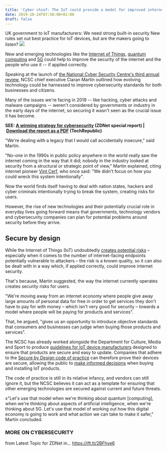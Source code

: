```yaml
---
title: 'Cyber chief: The IoT could provide a model for improved internet security'
date: 2019-10-24T07:58:00+01:00
draft: false
---
```


UK government to IoT manufacturers: We need strong built-in security New rules set out best practice for IoT devices, but are the makers going to listen? ![](https://zdnet4.cbsistatic.com/hub/i/r/2018/03/09/ac2853f7-2624-4470-8880-f267e940adfc/thumbnail/570x322/ceebe747e4f93f3dac423ee45ae51f86/5aa13f5560b2a75bddb42de1-1280x7201mar092018121706poster.jpg)

New and emerging technologies like the [Internet of Things](https://www.zdnet.com/article/what-is-the-internet-of-things-everything-you-need-to-know-about-the-iot-right-now/), [quantum computing](https://www.zdnet.com/article/what-a-quantum-computer-is-and-why-it-needs-to-be-more/) and [5G](https://www.zdnet.com/article/what-is-5g-the-business-guide-to-next-generation-wireless-technology/) could help to improve the security of the internet and the people who use it -- if applied correctly.

Speaking at the launch of [the National Cyber Security Centre's third annual review](https://www.zdnet.com/article/cybersecurity-hostile-nations-responsible-for-significant-number-of-attacks-against-uk-organisations/), NCSC chief executive Ciaran Martin outlined how evolving technology could be harnessed to improve cybersecurity standards for both businesses and citizens.

Many of the issues we're facing in 2019 -- like hacking, cyber attacks and malware campaigns -- weren't considered by governments or industry in the early days of the internet, so securing it wasn't seen as the crucial issue it has become.

**SEE: [A winning strategy for cybersecurity](http://www.zdnet.com/topic/a-winning-strategy-for-cybersecurity/) (ZDNet special report) | [Download the report as a PDF](https://www.techrepublic.com/resource-library/whitepapers/a-winning-strategy-for-cybersecurity-free-pdf/?ftag=CMG-01-10aaa1b) (TechRepublic)**

"We're dealing with a legacy that I would call accidentally insecure," said Martin.

"No-one in the 1990s in public policy anywhere in the world really saw the internet coming in the way that it did; nobody in the industry looked at security from a structural or strategic point of view," Martin explained, citing internet pioneer [Vint Cerf](https://www.zdnet.com/article/googles-vint-cerf-quarter-of-internet-is-ipv6-but-heres-why-thats-not-enough/), who once said: "We didn't focus on how you could wreck this system intentionally".

Now the world finds itself having to deal with nation states, hackers and cyber criminals intentionally trying to break the system, creating risks for users.

However, the rise of new technologies and their potentially crucial role in everyday lives going forward means that governments, technology vendors and cybersecurity companies can plan for potential problems around security before they arrive.

Secure by design
----------------

While the Internet of Things (IoT) undoubtedly [creates potential risks](https://www.zdnet.com/article/history-repeating-how-the-internet-of-things-failed-to-learn-the-security-lessons-of-the-past/) – especially when it comes to the number of internet-facing endpoints potentially vulnerable to attackers – the risk is a known quality, so it can also be dealt with in a way which, if applied correctly, could improve internet security.

That's because, Martin suggested, the way the internet currently operates creates security risks for users.

"We're moving away from an internet economy where people give away large amounts of personal data for free in order to get services they don't have to pay for with money – which isn't very good for security – towards a model where people will be paying for products and services".

That, he argued, "gives us an opportunity to introduce objective standards that consumers and businesses can judge when buying those products and services".

The NCSC has already worked alongside the Department for Culture, Media and Sport to produce [guidelines for IoT device manufacturers](https://www.zdnet.com/article/iot-security-follow-these-rules-to-protect-your-users-from-hackers-gadget-makers-told/) designed to ensure that products are secure and easy to update. Companies that adhere to the [Secure by Design code of practice](https://www.gov.uk/government/publications/secure-by-design) can therefore prove their devices are secure, allowing the public to [make informed decisions](https://www.zdnet.com/article/internet-of-things-security-woes-can-smarter-consumers-save-the-iot-from-disaster/) when buying and installing IoT products.

The code of practice is still in its relative infancy, and vendors can still ignore it, but the NCSC believes it can act as a template for ensuring that other emerging technologies are secured against current and future threats.

x"Let's use that model when we're thinking about quantum \[computing\], when we're thinking about aspects of artificial intelligence, when we're thinking about 5G. Let's use that model of working out how this digital economy is going to work and what action we can take to make it safer," Martin concluded.

### **MORE ON CYBERSECURITY**

  
  
from Latest Topic for ZDNet in... https://ift.tt/2BFhye6